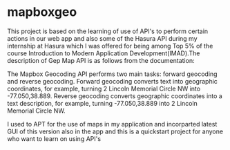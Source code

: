 # mapboxgeo
This project is based on the learning of use of API's to perform certain actions in our web app and also some of the Hasura API during my internship at Hasura which I was offered for being among Top 5% of the course Introduction to Modern Application Development(IMAD).The description of Gep Map API is as follows from the documentation:

The Mapbox Geocoding API performs two main tasks: forward geocoding and reverse geocoding. Forward geocoding converts text into geographic coordinates, for example, turning 2 Lincoln Memorial Circle NW into -77.050,38.889. Reverse geocoding converts geographic coordinates into a text description, for example, turning -77.050,38.889 into 2 Lincoln Memorial Circle NW.

I used to APT for the use of maps in my application and incorparted latest GUI of this version also in the app and this is a quickstart project for anyone who want to learn on using API's
